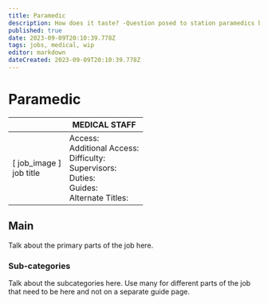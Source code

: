 ```yaml
---
title: Paramedic
description: How does it taste? -Question posed to station paramedics by paramilitary forces
published: true
date: 2023-09-09T20:10:39.778Z
tags: jobs, medical, wip
editor: markdown
dateCreated: 2023-09-09T20:10:39.778Z
---
```


# Paramedic

|                             | MEDICAL STAFF                                                                                   |
|-----------------------------|----------------------------------------------------------------------------------------------|
| \[ job_image ]<br>job title | Access:<br>Additional Access:<br>Difficulty:<br>Supervisors:<br>Duties:<br>Guides:<br>Alternate Titles: |

## Main 
Talk about the primary parts of the job here.


### Sub-categories
Talk about the subcategories here. Use many for different parts of the job that need to be here and not on a separate guide page.